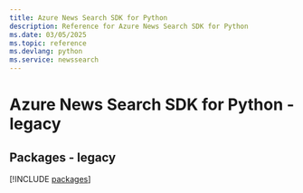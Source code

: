 ```yaml
---
title: Azure News Search SDK for Python
description: Reference for Azure News Search SDK for Python
ms.date: 03/05/2025
ms.topic: reference
ms.devlang: python
ms.service: newssearch
---
```

# Azure News Search SDK for Python - legacy
## Packages - legacy
[!INCLUDE [packages](news-search-index.md)]